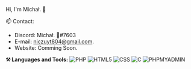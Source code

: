 Hi, I'm Michał. 👋

📫 Contact:

- Discord: Michał. 🤠#7603
- E-mail: niczuyt804@gmail.com.
- Website: Comming Soon.

**⚒ Languages and Tools:**
![PHP](https://img.shields.io/badge/PHP-brightgreen)
![HTML5](https://img.shields.io/badge/HTML5-brightgreen)
![CSS](https://img.shields.io/badge/CSS-brightgreen)
![C](https://img.shields.io/badge/C-brightgreen)
![PHPMYADMIN](https://img.shields.io/badge/PhpMyAdmin-brightgreen)
